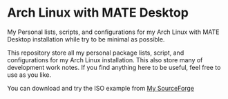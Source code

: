 # Arch Linux with MATE Desktop

My Personal lists, scripts, and configurations for my Arch Linux with MATE Desktop installation while try to be minimal as possible.

This repository store all my personal package lists, script, and configurations for my Arch Linux installation.
This also store many of development work notes.
If you find anything here to be useful, feel free to use as you like.

You can download and try the ISO example from [My SourceForge](https://sourceforge.net/projects/archlinux-custom-iso/files/archmate/)
